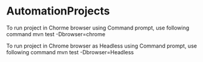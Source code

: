 # AutomationProjects

To run project in Chorme browser using Command prompt, use following command 
mvn test -Dbrowser=chrome

To run project in Chrome browser as Headless using Command prompt, use following command 
mvn test -Dbrowser=Headless
